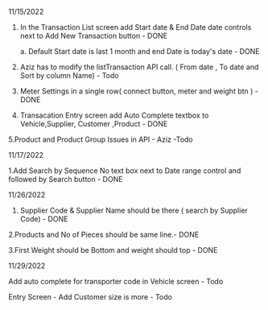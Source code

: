 11/15/2022

1. In the Transaction List screen add Start date & End Date date controls next to Add New Transaction button - DONE

   a. Default Start date is last 1 month and end Date is today's date - DONE

2. Aziz has to modify the listTransaction API call. ( From date , To date and Sort by column Name) - Todo

3. Meter Settings in a single row( connect button, meter and weight btn ) - DONE

4. Transacation Entry screen add Auto Complete textbox to Vehicle,Supplier, Customer ,Product - DONE

5.Product and Product Group Issues in API - Aziz -Todo

11/17/2022

1.Add Search by Sequence No text box next to Date range control and followed by Search button - DONE


11/26/2022

1. Supplier Code & Supplier Name should be there ( search by Supplier Code) - DONE

2.Products and No of Pieces should be same line.- DONE

3.First Weight should be Bottom and weight should top - DONE

11/29/2022

Add auto complete for transporter code in Vehicle screen - Todo

Entry Screen - Add Customer size is more - Todo
